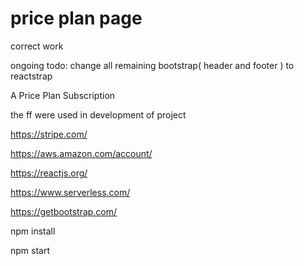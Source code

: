 # price plan page

correct work

ongoing
todo: change all remaining bootstrap( header and footer ) to reactstrap

A Price Plan Subscription 

the ff were used in development of project

https://stripe.com/

https://aws.amazon.com/account/

https://reactjs.org/

https://www.serverless.com/

https://getbootstrap.com/

npm install

npm start
